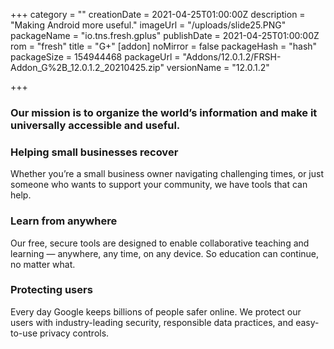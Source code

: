 +++
category = ""
creationDate = 2021-04-25T01:00:00Z
description = "Making Android more useful."
imageUrl = "/uploads/slide25.PNG"
packageName = "io.tns.fresh.gplus"
publishDate = 2021-04-25T01:00:00Z
rom = "fresh"
title = "G+"
[addon]
noMirror = false
packageHash = "hash"
packageSize = 154944468
packageUrl = "Addons/12.0.1.2/FRSH-Addon_G%2B_12.0.1.2_20210425.zip"
versionName = "12.0.1.2"

+++
### Our mission is to organize the world’s information and make it universally accessible and useful.

### Helping small businesses recover

Whether you’re a small business owner navigating challenging times, or just someone who wants to support your community, we have tools that can help.

### Learn from anywhere

Our free, secure tools are designed to enable collaborative teaching and learning — anywhere, any time, on any device. So education can continue, no matter what.

### Protecting users

Every day Google keeps billions of people safer online. We protect our users with industry-leading security, responsible data practices, and easy-to-use privacy controls.